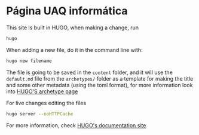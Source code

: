 # Página UAQ informática

This site is built in HUGO, when making a change, run

```sh
hugo
```

When adding a new file, do it in the command line with:

```sh
hugo new filename
```

The file is going to be saved in the `content` folder, and it will use the `default.md` file from the `archetypes/` folder as a template for making the title and some other metadata (using the toml format), for more information look into [HUGO'S archetype page](https://gohugo.io/content-management/archetypes/)

For live changes editing the files

```sh
hugo server --noHTTPCache
```

For more information, check [HUGO's documentation site](https://gohugo.io/documentation/)

